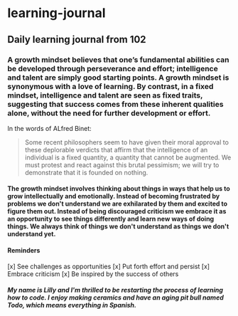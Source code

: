 # learning-journal
## Daily learning journal from 102
### A growth mindset believes that one’s fundamental abilities can be developed through perseverance and effort; intelligence and talent are simply good starting points. A growth mindset is synonymous with a love of learning. By contrast, in a fixed mindset, intelligence and talent are seen as fixed traits, suggesting that success comes from these inherent qualities alone, without the need for further development or effort.
In the words of ALfred Binet:
> Some recent philosophers seem to have given their moral approval to these deplorable verdicts that affirm that the intelligence of an individual is a fixed quantity, a quantity that cannot be augmented. We must protest and react against this brutal pessimism; we will try to demonstrate that it is founded on nothing.
#### The growth mindset involves thinking about things in ways that help us to grow intellectually and emotionally. Instead of becoming frustrated by problems we don't understand we are exhilarated by them and excited to figure them out. Instead of being discouraged criticism we embrace it as an opportunity to see things differently and learn new ways of doing things. We always think of things we don't understand as things we don't understand yet.
#### Reminders
 [x] See challenges as opportunities
 [x] Put forth effort and persist
 [x] Embrace criticism
 [x] Be inspired by the success of others
 ##### My name is Lilly and I'm thrilled to be restarting the process of learning how to code. I enjoy making ceramics and have an aging pit bull named Todo, which means everything in Spanish.
